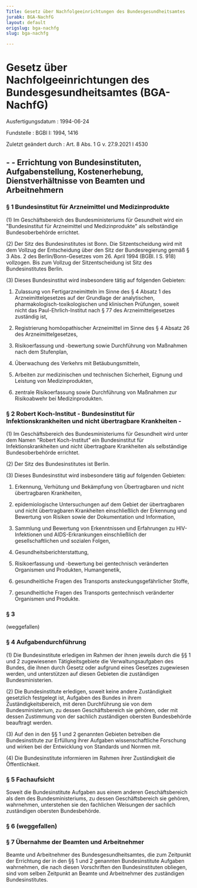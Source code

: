 ```yaml
---
Title: Gesetz über Nachfolgeeinrichtungen des Bundesgesundheitsamtes
jurabk: BGA-NachfG
layout: default
origslug: bga-nachfg
slug: bga-nachfg

---
```


# Gesetz über Nachfolgeeinrichtungen des Bundesgesundheitsamtes (BGA-NachfG)

Ausfertigungsdatum
:   1994-06-24

Fundstelle
:   BGBl I: 1994, 1416

Zuletzt geändert durch
:   Art. 8 Abs. 1 G v. 27.9.2021 I 4530


## - - Errichtung von Bundesinstituten, Aufgabenstellung, Kostenerhebung, Dienstverhältnisse von Beamten und Arbeitnehmern



### § 1 Bundesinstitut für Arzneimittel und Medizinprodukte

(1) Im Geschäftsbereich des Bundesministeriums für Gesundheit wird ein
"Bundesinstitut für Arzneimittel und Medizinprodukte" als selbständige
Bundesoberbehörde errichtet.

(2) Der Sitz des Bundesinstitutes ist Bonn. Die Sitzentscheidung wird
mit dem Vollzug der Entscheidung über den Sitz der Bundesregierung
gemäß § 3 Abs. 2 des Berlin/Bonn-Gesetzes vom 26. April 1994 (BGBl. I
S. 918) vollzogen. Bis zum Vollzug der Sitzentscheidung ist Sitz des
Bundesinstitutes Berlin.

(3) Dieses Bundesinstitut wird insbesondere tätig auf folgenden
Gebieten:

1.  Zulassung von Fertigarzneimitteln im Sinne des § 4 Absatz 1 des
    Arzneimittelgesetzes auf der Grundlage der analytischen,
    pharmakologisch-toxikologischen und klinischen Prüfungen, soweit nicht
    das Paul-Ehrlich-Institut nach § 77 des Arzneimittelgesetzes zuständig
    ist,


2.  Registrierung homöopathischer Arzneimittel im Sinne des § 4 Absatz 26
    des Arzneimittelgesetzes,


3.  Risikoerfassung und -bewertung sowie Durchführung von Maßnahmen nach
    dem Stufenplan,


4.  Überwachung des Verkehrs mit Betäubungsmitteln,


5.  Arbeiten zur medizinischen und technischen Sicherheit, Eignung und
    Leistung von Medizinprodukten,


6.  zentrale Risikoerfassung sowie Durchführung von Maßnahmen zur
    Risikoabwehr bei Medizinprodukten.





### § 2 Robert Koch-Institut - Bundesinstitut für Infektionskrankheiten und nicht übertragbare Krankheiten -

(1) Im Geschäftsbereich des Bundesministeriums für Gesundheit wird
unter dem Namen "Robert Koch-Institut" ein Bundesinstitut für
Infektionskrankheiten und nicht übertragbare Krankheiten als
selbständige Bundesoberbehörde errichtet.

(2) Der Sitz des Bundesinstitutes ist Berlin.

(3) Dieses Bundesinstitut wird insbesondere tätig auf folgenden
Gebieten:

1.  Erkennung, Verhütung und Bekämpfung von Übertragbaren und nicht
    übertragbaren Krankheiten,


2.  epidemiologische Untersuchungen auf dem Gebiet der übertragbaren und
    nicht übertragbaren Krankheiten einschließlich der Erkennung und
    Bewertung von Risiken sowie der Dokumentation und Information,


3.  Sammlung und Bewertung von Erkenntnissen und Erfahrungen zu HIV-
    Infektionen und AIDS-Erkrankungen einschließlich der
    gesellschaftlichen und sozialen Folgen,


4.  Gesundheitsberichterstattung,


5.  Risikoerfassung und -bewertung bei gentechnisch veränderten Organismen
    und Produkten, Humangenetik,


6.  gesundheitliche Fragen des Transports ansteckungsgefährlicher Stoffe,


7.  gesundheitliche Fragen des Transports gentechnisch veränderter
    Organismen und Produkte.





### § 3

(weggefallen)


### § 4 Aufgabendurchführung

(1) Die Bundesinstitute erledigen im Rahmen der ihnen jeweils durch
die §§ 1 und 2 zugewiesenen Tätigkeitsgebiete die Verwaltungsaufgaben
des Bundes, die ihnen durch Gesetz oder aufgrund eines Gesetzes
zugewiesen werden, und unterstützen auf diesen Gebieten die
zuständigen Bundesministerien.

(2) Die Bundesinstitute erledigen, soweit keine andere Zuständigkeit
gesetzlich festgelegt ist, Aufgaben des Bundes in ihrem
Zuständigkeitsbereich, mit deren Durchführung sie von dem
Bundesministerium, zu dessen Geschäftsbereich sie gehören, oder mit
dessen Zustimmung von der sachlich zuständigen obersten Bundesbehörde
beauftragt werden.

(3) Auf den in den §§ 1 und 2 genannten Gebieten betreiben die
Bundesinstitute zur Erfüllung ihrer Aufgaben wissenschaftliche
Forschung und wirken bei der Entwicklung von Standards und Normen mit.

(4) Die Bundesinstitute informieren im Rahmen ihrer Zuständigkeit die
Öffentlichkeit.


### § 5 Fachaufsicht

Soweit die Bundesinstitute Aufgaben aus einem anderen Geschäftsbereich
als dem des Bundesministeriums, zu dessen Geschäftsbereich sie
gehören, wahrnehmen, unterstehen sie den fachlichen Weisungen der
sachlich zuständigen obersten Bundesbehörde.


### § 6 (weggefallen)



### § 7 Übernahme der Beamten und Arbeitnehmer

Beamte und Arbeitnehmer des Bundesgesundheitsamtes, die zum Zeitpunkt
der Errichtung der in den §§ 1 und 2 genannten Bundesinstitute
Aufgaben wahrnehmen, die nach diesen Vorschriften den Bundesinstituten
obliegen, sind vom selben Zeitpunkt an Beamte und Arbeitnehmer des
zuständigen Bundesinstitutes.

